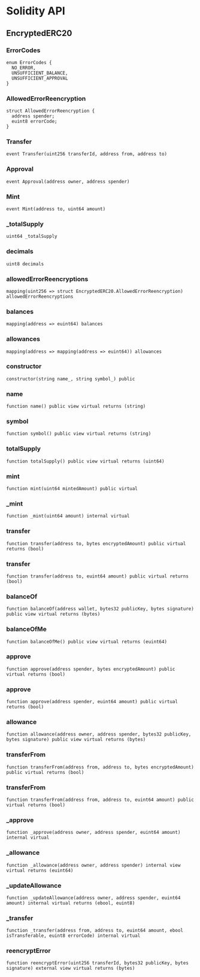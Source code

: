 # Solidity API

## EncryptedERC20

### ErrorCodes

```solidity
enum ErrorCodes {
  NO_ERROR,
  UNSUFFICIENT_BALANCE,
  UNSUFFICIENT_APPROVAL
}
```

### AllowedErrorReencryption

```solidity
struct AllowedErrorReencryption {
  address spender;
  euint8 errorCode;
}
```

### Transfer

```solidity
event Transfer(uint256 transferId, address from, address to)
```

### Approval

```solidity
event Approval(address owner, address spender)
```

### Mint

```solidity
event Mint(address to, uint64 amount)
```

### \_totalSupply

```solidity
uint64 _totalSupply
```

### decimals

```solidity
uint8 decimals
```

### allowedErrorReencryptions

```solidity
mapping(uint256 => struct EncryptedERC20.AllowedErrorReencryption) allowedErrorReencryptions
```

### balances

```solidity
mapping(address => euint64) balances
```

### allowances

```solidity
mapping(address => mapping(address => euint64)) allowances
```

### constructor

```solidity
constructor(string name_, string symbol_) public
```

### name

```solidity
function name() public view virtual returns (string)
```

### symbol

```solidity
function symbol() public view virtual returns (string)
```

### totalSupply

```solidity
function totalSupply() public view virtual returns (uint64)
```

### mint

```solidity
function mint(uint64 mintedAmount) public virtual
```

### \_mint

```solidity
function _mint(uint64 amount) internal virtual
```

### transfer

```solidity
function transfer(address to, bytes encryptedAmount) public virtual returns (bool)
```

### transfer

```solidity
function transfer(address to, euint64 amount) public virtual returns (bool)
```

### balanceOf

```solidity
function balanceOf(address wallet, bytes32 publicKey, bytes signature) public view virtual returns (bytes)
```

### balanceOfMe

```solidity
function balanceOfMe() public view virtual returns (euint64)
```

### approve

```solidity
function approve(address spender, bytes encryptedAmount) public virtual returns (bool)
```

### approve

```solidity
function approve(address spender, euint64 amount) public virtual returns (bool)
```

### allowance

```solidity
function allowance(address owner, address spender, bytes32 publicKey, bytes signature) public view virtual returns (bytes)
```

### transferFrom

```solidity
function transferFrom(address from, address to, bytes encryptedAmount) public virtual returns (bool)
```

### transferFrom

```solidity
function transferFrom(address from, address to, euint64 amount) public virtual returns (bool)
```

### \_approve

```solidity
function _approve(address owner, address spender, euint64 amount) internal virtual
```

### \_allowance

```solidity
function _allowance(address owner, address spender) internal view virtual returns (euint64)
```

### \_updateAllowance

```solidity
function _updateAllowance(address owner, address spender, euint64 amount) internal virtual returns (ebool, euint8)
```

### \_transfer

```solidity
function _transfer(address from, address to, euint64 amount, ebool isTransferable, euint8 errorCode) internal virtual
```

### reencryptError

```solidity
function reencryptError(uint256 transferId, bytes32 publicKey, bytes signature) external view virtual returns (bytes)
```
